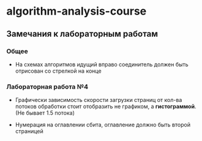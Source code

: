 # algorithm-analysis-course

## Замечания к лабораторным работам

### Общее

- На схемах алгоритмов идущий вправо соединитель должен быть отрисован со стрелкой на конце

### Лабораторная работа №4

- Графически зависимость скорости загрузки страниц от кол-ва потоков обработки стоит отобразить не графиком, а **гистограммой**. (Не бывает 1.5 потока)

- Нумерация на оглавлении сбита, оглавление должно быть второй страницей
